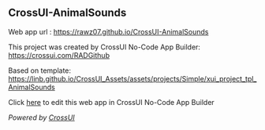 ## CrossUI-AnimalSounds
Web app url : https://rawz07.github.io/CrossUI-AnimalSounds

This project was created by CrossUI No-Code App Builder: https://crossui.com/RADGithub

Based on template: https://linb.github.io/CrossUI_Assets/assets/projects/Simple/xui_project_tpl_AnimalSounds

Click [here](https://crossui.com/RADGithub/#!from=github&owner=rawz07&repo=CrossUI-AnimalSounds) to edit this web app in CrossUI No-Code App Builder

<i>Powered by [CrossUI](https://crossui.com)</i>
